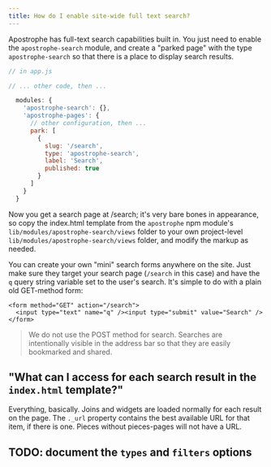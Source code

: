 ```yaml
---
title: How do I enable site-wide full text search?
---
```


Apostrophe has full-text search capabilities built in. You just need to enable the `apostrophe-search` module, and create a "parked page" with the type `apostrophe-search` so that there is a place to display search results.

```javascript
// in app.js

// ... other code, then ...

  modules: {
    'apostrophe-search': {},
    'apostrophe-pages': {
      // other configuration, then ...
      park: [
        {
          slug: '/search',
          type: 'apostrophe-search',
          label: 'Search',
          published: true
        }
      ]
    }
  }
```

Now you get a search page at /search; it's very bare bones in appearance, so copy the index.html template from the `apostrophe` npm module's `lib/modules/apostrophe-search/views` folder to your own project-level `lib/modules/apostrophe-search/views` folder, and modify the markup as needed.

You can create your own "mini" search forms anywhere on the site. Just make sure they target your search page (`/search` in this case) and have the `q` query string variable set to the user's search. It's simple to do with a plain old GET-method form:

```markup
<form method="GET" action="/search">
  <input type="text" name="q" /><input type="submit" value="Search" />
</form>
```

> We do not use the POST method for search. Searches are intentionally visible in the address bar so that they are easily bookmarked and shared.

## "What can I access for each search result in the `index.html` template?"

Everything, basically. Joins and widgets are loaded normally for each result on the page. The `._url` property contains the best available URL for that item, if there is one. Pieces without pieces-pages will not have a URL.


## TODO: document the `types` and `filters` options
